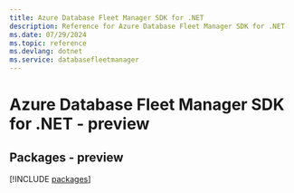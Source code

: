 ```yaml
---
title: Azure Database Fleet Manager SDK for .NET
description: Reference for Azure Database Fleet Manager SDK for .NET
ms.date: 07/29/2024
ms.topic: reference
ms.devlang: dotnet
ms.service: databasefleetmanager
---
```

# Azure Database Fleet Manager SDK for .NET - preview
## Packages - preview
[!INCLUDE [packages](database-fleet-manager-index.md)]